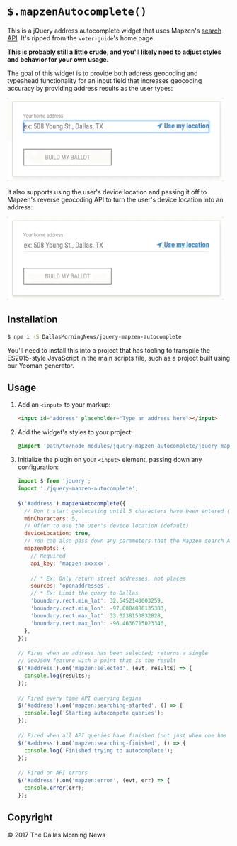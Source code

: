 # `$.mapzenAutocomplete()`

This is a jQuery address autocomplete widget that uses Mapzen's [search API](https://mapzen.com/documentation/search/search/). It's ripped from the `voter-guide`'s home page.

**This is probably still a little crude, and you'll likely need to adjust styles and behavior for your own usage.**

The goal of this widget is to provide both address geocoding and typeahead functionality for an input field
that increases geocoding accuracy by providing address results as the user types:

![autocomplete](/etc/autocomplete.gif?raw=true)

It also supports using the user's device location and passing it off to Mapzen's reverse geocoding API to turn the user's device location into an address:

![autocomplete](/etc/device-location.gif?raw=true)

## Installation

```sh
$ npm i -S DallasMorningNews/jquery-mapzen-autocomplete
```

You'll need to install this into a project that has tooling to transpile the ES2015-style JavaScript in the main scripts file, such as a project built using our Yeoman generator.

## Usage

1. Add an `<input>` to your markup:

    ```html
    <input id="address" placeholder="Type an address here"></input>
    ```
2. Add the widget's styles to your project:

    ```css
    @import 'path/to/node_modules/jquery-mapzen-autocomplete/jquery-mapzen-autocomplete';
    ```

3. Initialize the plugin on your `<input>` element, passing down any configuration:

    ```js
    import $ from 'jquery';
    import './jquery-mapzen-autocomplete';

    $('#address').mapzenAutocomplete({
      // Don't start geolocating until 5 characters have been entered (default)
      minCharacters: 5,
      // Offer to use the user's device location (default)
      deviceLocation: true,
      // You can also pass down any parameters that the Mapzen search API takes:
      mapzenOpts: {
        // Required
        api_key: 'mapzen-xxxxxx',

        // * Ex: Only return street addresses, not places
        sources: 'openaddresses',
        // * Ex: Limit the query to Dallas
        'boundary.rect.min_lat': 32.5452140003259,
        'boundary.rect.min_lon': -97.0004886135383,
        'boundary.rect.max_lat': 33.0238153832828,
        'boundary.rect.max_lon': -96.4636715023346,
      },
    });

    // Fires when an address has been selected; returns a single
    // GeoJSON feature with a point that is the result
    $('#address').on('mapzen:selected', (evt, results) => {
      console.log(results);
    });

    // Fired every time API querying begins
    $('#address').on('mapzen:searching-started', () => {
      console.log('Starting autocompete queries');
    });

    // Fired when all API queries have finished (not just when one has returned results)
    $('#address').on('mapzen:searching-finished', () => {
      console.log('Finished trying to autocomplete');
    });

    // Fired on API errors
    $('#address').on('mapzen:error', (evt, err) => {
      console.error(err);
    });
    ```

## Copyright

&copy; 2017 The Dallas Morning News
